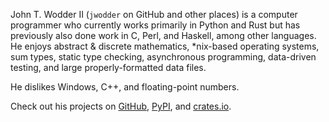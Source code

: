 John T. Wodder II (`jwodder` on GitHub and other places) is a computer
programmer who currently works primarily in Python and Rust but has previously
also done work in C, Perl, and Haskell, among other languages.  He enjoys
abstract & discrete mathematics, \*nix-based operating systems, sum types,
static type checking, asynchronous programming, data-driven testing, and large
properly-formatted data files.

He dislikes Windows, C++, and floating-point numbers.

Check out his projects on [GitHub][], [PyPI][], and [crates.io][].

[GitHub]: https://github.com/jwodder?tab=repositories
[PyPI]: https://pypi.org/user/jwodder/
[crates.io]: https://crates.io/users/jwodder
